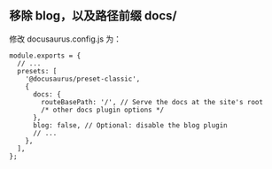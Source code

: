 

## 移除 blog，以及路径前缀 docs/

修改 docusaurus.config.js 为：

```
module.exports = {
  // ...
  presets: [
    '@docusaurus/preset-classic',
    {
      docs: {
        routeBasePath: '/', // Serve the docs at the site's root
        /* other docs plugin options */
      },
      blog: false, // Optional: disable the blog plugin
      // ...
    },
  ],
};
```



